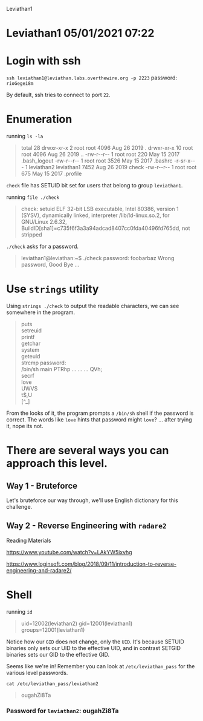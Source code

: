 Leviathan1

# Leviathan1 05/01/2021 07:22

# Login with ssh
`ssh leviathan1@leviathan.labs.overthewire.org -p 2223`
password: `rioGegei8m`

By default, ssh tries to connect to port ``22``.

# Enumeration
running `ls -la`
>total 28
drwxr-xr-x  2 root       root       4096 Aug 26  2019 .
drwxr-xr-x 10 root       root       4096 Aug 26  2019 ..
-rw-r--r--  1 root       root        220 May 15  2017 .bash_logout
-rw-r--r--  1 root       root       3526 May 15  2017 .bashrc
-r-sr-x---  1 leviathan2 leviathan1 7452 Aug 26  2019 check
-rw-r--r--  1 root       root        675 May 15  2017 .profile

`check` file has SETUID bit set for users that belong to group `leviathan1`.

running `file ./check`
>check: setuid ELF 32-bit LSB executable, Intel 80386, version 1 (SYSV), dynamically linked, interpreter /lib/ld-linux.so.2, for GNU/Linux 2.6.32, BuildID[sha1]=c735f6f3a3a94adcad8407cc0fda40496fd765dd, not stripped

`./check` asks for a password.
>leviathan1@leviathan:~$ ./check 
password: foobarbaz
Wrong password, Good Bye ...

# Use `strings` utility
Using `strings ./check` to output the readable characters, we can see somewhere in the program.

>puts                                           
setreuid                               
printf                                   
getchar                                    
system                                    
geteuid                                    
strcmp
password:                                   
/bin/sh
main
PTRhp
...
...
...
QVh;                                         
secrf                                      
love                                      
UWVS                                       
t$,U                                       
[^_]

From the looks of it, the program prompts a `/bin/sh` shell if the password is correct. The words like `love` hints that password might `love`? ... after trying it, nope its not.

# There are several ways you can approach this level.

## Way 1 - Bruteforce
Let's bruteforce our way through, we'll use English dictionary for this challenge.

## Way 2 - Reverse Engineering with `radare2`
Reading Materials 

https://www.youtube.com/watch?v=LAkYW5ixvhg

https://www.loginsoft.com/blog/2018/09/11/introduction-to-reverse-engineering-and-radare2/

# Shell
running `id`
>uid=12002(leviathan2) gid=12001(leviathan1) groups=12001(leviathan1)

Notice how our `GID` does not change, only the `UID`. It's because SETUID binaries only sets our UID to the effective UID, and in contrast SETGID binaries sets our GID to the effective GID.

Seems like we're in! Remember you can look at `/etc/leviathan_pass` for the various level passwords.

`cat /etc/leviathan_pass/leviathan2`
>ougahZi8Ta

### Password for `leviathan2`: ougahZi8Ta
